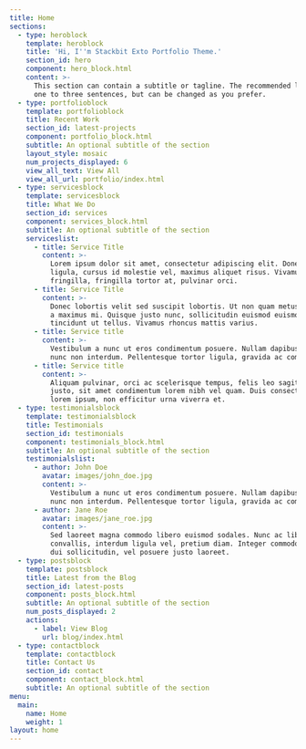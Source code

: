 ```yaml
---
title: Home
sections:
  - type: heroblock
    template: heroblock
    title: 'Hi, I''m Stackbit Exto Portfolio Theme.'
    section_id: hero
    component: hero_block.html
    content: >-
      This section can contain a subtitle or tagline. The recommended length is
      one to three sentences, but can be changed as you prefer.
  - type: portfolioblock
    template: portfolioblock
    title: Recent Work
    section_id: latest-projects
    component: portfolio_block.html
    subtitle: An optional subtitle of the section
    layout_style: mosaic
    num_projects_displayed: 6
    view_all_text: View All
    view_all_url: portfolio/index.html
  - type: servicesblock
    template: servicesblock
    title: What We Do
    section_id: services
    component: services_block.html
    subtitle: An optional subtitle of the section
    serviceslist:
      - title: Service Title
        content: >-
          Lorem ipsum dolor sit amet, consectetur adipiscing elit. Donec nisl
          ligula, cursus id molestie vel, maximus aliquet risus. Vivamus in nibh
          fringilla, fringilla tortor at, pulvinar orci.
      - title: Service Title
        content: >-
          Donec lobortis velit sed suscipit lobortis. Ut non quam metus. Nullam
          a maximus mi. Quisque justo nunc, sollicitudin euismod euismod at,
          tincidunt ut tellus. Vivamus rhoncus mattis varius. 
      - title: Service title
        content: >-
          Vestibulum a nunc ut eros condimentum posuere. Nullam dapibus quis
          nunc non interdum. Pellentesque tortor ligula, gravida ac commodo eu.
      - title: Service title
        content: >-
          Aliquam pulvinar, orci ac scelerisque tempus, felis leo sagittis
          justo, sit amet condimentum lorem nibh vel quam. Duis consectetur
          lorem ipsum, non efficitur urna viverra et.
  - type: testimonialsblock
    template: testimonialsblock
    title: Testimonials
    section_id: testimonials
    component: testimonials_block.html
    subtitle: An optional subtitle of the section
    testimonialslist:
      - author: John Doe
        avatar: images/john_doe.jpg
        content: >-
          Vestibulum a nunc ut eros condimentum posuere. Nullam dapibus quis
          nunc non interdum. Pellentesque tortor ligula, gravida ac commodo eu.
      - author: Jane Roe
        avatar: images/jane_roe.jpg
        content: >-
          Sed laoreet magna commodo libero euismod sodales. Nunc ac libero
          convallis, interdum ligula vel, pretium diam. Integer commodo sem at
          dui sollicitudin, vel posuere justo laoreet.
  - type: postsblock
    template: postsblock
    title: Latest from the Blog
    section_id: latest-posts
    component: posts_block.html
    subtitle: An optional subtitle of the section
    num_posts_displayed: 2
    actions:
      - label: View Blog
        url: blog/index.html
  - type: contactblock
    template: contactblock
    title: Contact Us
    section_id: contact
    component: contact_block.html
    subtitle: An optional subtitle of the section
menu:
  main:
    name: Home
    weight: 1
layout: home
---
```


